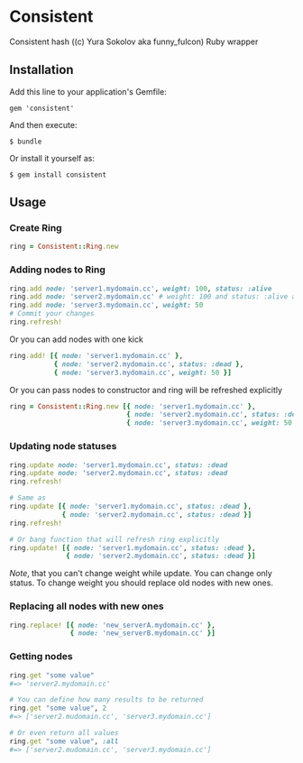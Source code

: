 # Consistent

Consistent hash ((c) Yura Sokolov aka funny_fulcon) Ruby wrapper

## Installation

Add this line to your application's Gemfile:

    gem 'consistent'

And then execute:

    $ bundle

Or install it yourself as:

    $ gem install consistent

## Usage

### Create Ring

```ruby
ring = Consistent::Ring.new
```

### Adding nodes to Ring

```ruby
ring.add node: 'server1.mydomain.cc', weight: 100, status: :alive
ring.add node: 'server2.mydomain.cc' # weight: 100 and status: :alive are default values
ring.add node: 'server3.mydomain.cc', weight: 50
# Commit your changes
ring.refresh!
```

Or you can add nodes with one kick

```ruby
ring.add! [{ node: 'server1.mydomain.cc' },
           { node: 'server2.mydomain.cc', status: :dead },
           { node: 'server3.mydomain.cc', weight: 50 }]
```

Or you can pass nodes to constructor and ring will be refreshed explicitly

```ruby
ring = Consistent::Ring.new [{ node: 'server1.mydomain.cc' },
                             { node: 'server2.mydomain.cc', status: :dead },
                             { node: 'server3.mydomain.cc', weight: 50 }]
```

### Updating node statuses

```ruby
ring.update node: 'server1.mydomain.cc', status: :dead
ring.update node: 'server2.mydomain.cc', status: :dead
ring.refresh!

# Same as
ring.update [{ node: 'server1.mydomain.cc', status: :dead }, 
             { node: 'server2.mydomain.cc', status: :dead }]
ring.refresh!

# Or bang function that will refresh ring explicitly
ring.update! [{ node: 'server1.mydomain.cc', status: :dead }, 
              { node: 'server2.mydomain.cc', status: :dead }]
```

*Note*, 
that you can't change weight while update. You can change only status. To change weight you should replace old nodes with new ones.

### Replacing all nodes with new ones

```ruby
ring.replace! [{ node: 'new_serverA.mydomain.cc' },
               { node: 'new_serverB.mydomain.cc' }]
```

### Getting nodes

```ruby
ring.get "some value"
#=> 'server2.mydomain.cc'

# You can define how many results to be returned
ring.get "some value", 2
#=> ['server2.mudomain.cc', 'server3.mydomain.cc']

# Or even return all values
ring.get "some value", :all
#=> ['server2.mudomain.cc', 'server3.mydomain.cc']
```